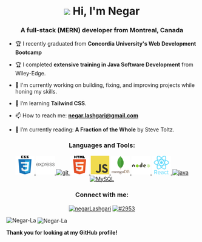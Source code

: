 <h1 align="center"><img src="https://raw.githubusercontent.com/MartinHeinz/MartinHeinz/master/wave.gif" width="30px"> Hi, I'm Negar</h1>
<h3 align="center">A full-stack (MERN) developer from Montreal, Canada</h3>

- 🏆 I recently graduated from **Concordia University's Web Development Bootcamp**

- 🏆 I completed **extensive training in Java Software Development** from Wiley-Edge.

- 🔭 I'm currently working on building, fixing, and improving projects while honing my skills.

- 🌱 I’m learning **Tailwind CSS**.

- 📫 How to reach me: **negar.lashgari@gmail.com**

- 📔 I’m currently reading: **A Fraction of the Whole** by Steve Toltz.

<h3 align="center">Languages and Tools:</h3>
<p align="center"> 
<a href="https://www.w3schools.com/css/" target="_blank" rel="noreferrer"> <img src="https://raw.githubusercontent.com/devicons/devicon/master/icons/css3/css3-original-wordmark.svg" alt="css3" width="50" height="50"/> 
</a> 
<a href="https://expressjs.com" target="_blank" rel="noreferrer"> <img src="https://raw.githubusercontent.com/devicons/devicon/master/icons/express/express-original-wordmark.svg" alt="express" width="50" height="50"/> 
</a> 
<a href="https://git-scm.com/" target="_blank" rel="noreferrer"> <img src="https://www.vectorlogo.zone/logos/git-scm/git-scm-icon.svg" alt="git" width="50" height="50"/> 
</a> 
<a href="https://html.spec.whatwg.org/multipage/" target="_blank" rel="noreferrer"> <img src="https://raw.githubusercontent.com/devicons/devicon/master/icons/html5/html5-original-wordmark.svg" alt="html5" width="50" height="50"/>
 </a> 
 <a href="https://developer.mozilla.org/en-US/docs/Web/JavaScript" target="_blank" rel="noreferrer"> <img src="https://raw.githubusercontent.com/devicons/devicon/master/icons/javascript/javascript-original.svg" alt="javascript" width="50" height="50"/> 
 </a> 
 <a href="https://www.mongodb.com/" target="_blank" rel="noreferrer"> <img src="https://raw.githubusercontent.com/devicons/devicon/master/icons/mongodb/mongodb-original-wordmark.svg" alt="mongodb" width="50" height="50"/>
  </a> 
  <a href="https://nodejs.org" target="_blank" rel="noreferrer"> <img src="https://raw.githubusercontent.com/devicons/devicon/master/icons/nodejs/nodejs-original-wordmark.svg" alt="nodejs" width="50" height="50"/> 
  </a> 
  <a href="https://reactjs.org/" target="_blank" rel="noreferrer"> <img src="https://raw.githubusercontent.com/devicons/devicon/master/icons/react/react-original-wordmark.svg" alt="react" width="50" height="50"/>
   </a>  
  <a href="https://www.java.com" target="_blank" rel="noreferrer">
    <img src="https://cdn.icon-icons.com/icons2/2415/PNG/512/java_original_wordmark_logo_icon_146459.png" alt="java" width="50" height="50"/>
  </a>  
   <a href="https://www.mysql.com/" target="_blank" rel="noreferrer">
    <img src="https://cdn.freebiesupply.com/logos/large/2x/mysql-5-logo-png-transparent.png" alt="MySQL" width="50" height="50"/>
  </a>  
  </p>

<h3 align="center">Connect with me:</h3>
<p align="center">
<a href="https://www.linkedin.com/in/negarlashgari/" target="blank"><img align="center" src="https://raw.githubusercontent.com/rahuldkjain/github-profile-readme-generator/master/src/images/icons/Social/linked-in-alt.svg" alt="negarLashgari" height="30" width="30" /></a>
<a href="https://discord.gg/#2953" target="blank"><img align="center" src="https://raw.githubusercontent.com/rahuldkjain/github-profile-readme-generator/master/src/images/icons/Social/discord.svg" alt="#2953" height="30" width="30" /></a>
</p>

<p><img align="left" src="https://github-readme-stats-git-masterrstaa-rickstaa.vercel.app/api/top-langs?username=Negar-La&show_icons=true&locale=en&layout=compact" alt="Negar-La" /></p>

<p>&nbsp;<img align="center" src="https://github-readme-stats-git-masterrstaa-rickstaa.vercel.app/api?username=Negar-La&show_icons=true&locale=en" alt="Negar-La" /></p>

**Thank you for looking at my GitHub profile!**
